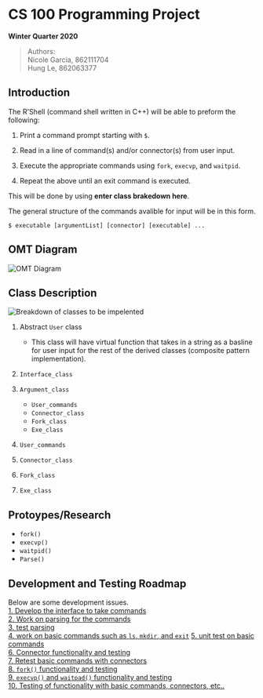 # CS 100 Programming Project
**Winter Quarter 2020**
>Authors:  
Nicole Garcia, 862111704   
Hung Le, 862063377  


## Introduction
The R'Shell (command shell written in C++) will be able to preform the following:

1. Print a command prompt starting with `$`.
2. Read in a line of command(s) and/or connector(s) from user input.  

3. Execute the appropriate commands using `fork`, `execvp`, and `waitpid`.
4. Repeat the above until an exit command is executed.  

This will be done by using **enter class brakedown here**.

The general structure of the commands avalible for input will be in this form.
```
$ executable [argumentList] [connector] [executable] ...
```

## OMT Diagram
    
![OMT Diagram](https://camo.githubusercontent.com/6a4636e9710696f703f4fd5e44e202030007db40/68747470733a2f2f692e6779617a6f2e636f6d2f36623332303734333437373531616134333534653131626535616564663164332e706e67)



## Class Description
![Breakdown of classes to be impelented](https://camo.githubusercontent.com/296f638fb195719e6d6affd90adf4e1e82d9f604/68747470733a2f2f692e6779617a6f2e636f6d2f30653965393836316135393235666636363436356631356231643162356363332e706e67)
 
1. Abstract `User` class
    * This class will have virtual function that takes in a string as a basline for user input for the rest of the derived classes (composite pattern implementation).  
2. `Interface_class`
3. `Argument_class`
    
    * `User_commands`
    *  `Connector_class`
    * `Fork_class`
    * `Exe_class`
4. `User_commands`
    
5. `Connector_class`
    
6. `Fork_class`
    
7. `Exe_class`
    

## Protoypes/Research 

- `fork()`
- `execvp()`
- `waitpid()`
- `Parse()`

## Development and Testing Roadmap

Below are some development issues.  
[1. Develop the interface to take commands ](https://github.com/cs100/assignment-teamteam/issues/1#issue-556420534)   
[2. Work on parsing for the commands](https://github.com/cs100/assignment-teamteam/issues/2#issue-556421562)  
[3. test parsing](https://github.com/cs100/assignment-teamteam/issues/3#issue-556422455)  
[4. work on basic commands such as `ls`, `mkdir`, and `exit`](https://github.com/cs100/assignment-teamteam/issues/4#issue-556422892)
[5. unit test on basic commands](https://github.com/cs100/assignment-teamteam/issues/5#issue-556423312)  
[6. Connector functionality and testing ](https://github.com/cs100/assignment-teamteam/issues/6#issue-556424991)  
[7. Retest basic commands with connectors](https://github.com/cs100/assignment-teamteam/issues/7#issue-556425469)  
[8. `fork()` functionality and testing](https://github.com/cs100/assignment-teamteam/issues/8#issue-556425788)  
[9. `execvp()` and `waitpad()` functionality and testing](https://github.com/cs100/assignment-teamteam/issues/9#issue-556426529)  
[10. Testing of functionality with basic commands, connectors, etc..](https://github.com/cs100/assignment-teamteam/issues/10#issue-556426755)